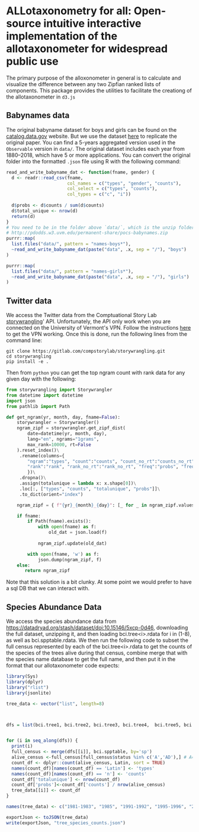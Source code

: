 # ALLotaxonometry for all: Open-source intuitive interactive implementation of the allotaxonometer for widespread public use

The primary purpose of the alloxonometer in general is to calculate and visualize the difference between any two Zipfian ranked lists of components. This package provides the utilities to facilitate the creationg of the allotaxonometer in `d3.js`

## Babynames data

The original babyname dataset for boys and girls can be found on the [catalog.data.gov](https://catalog.data.gov/dataset?tags=baby-names) website. But we use the dataset [here](http://pdodds.w3.uvm.edu/permanent-share/pocs-babynames.zip) to replicate the original paper. You can find a 5-years aggregated version used in the `Observable` version in `data/`. The original dataset includes each year from 1880–2018, which have 5 or more applications. You can convert the original folder into the formatted `.json` file using R with the following command:

```R
read_and_write_babyname_dat <- function(fname, gender) {
  d <- readr::read_csv(fname, 
                       col_names = c("types", "gender", "counts"), 
                       col_select = c("types", "counts"),
                       col_types = c("c", "i"))
  
  d$probs <- d$counts / sum(d$counts)
  d$total_unique <- nrow(d)
  return(d)
}
# You need to be in the folder above `data/`, which is the unzip folder contained in 
# http://pdodds.w3.uvm.edu/permanent-share/pocs-babynames.zip
purrr::map(
  list.files("data/", pattern = "names-boys*"), 
  ~read_and_write_babyname_dat(paste("data", .x, sep = "/"), "boys")
)

purrr::map(
  list.files("data/", pattern = "names-girls*"), 
  ~read_and_write_babyname_dat(paste("data", .x, sep = "/"), "girls")
)
```

## Twitter data

We access the Twitter data from the Comptuational Story Lab [storywrangling](https://gitlab.com/compstorylab/storywrangling)' API. Unfortunately, the API only work when you are connected on the University of Vermont's VPN. Follow the instructions [here](https://www.uvm.edu/it/kb/article/install-cisco-vpn/) to get the VPN working. Once this is done, run the following lines from the command line:

```shell
git clone https://gitlab.com/compstorylab/storywrangling.git
cd storywrangling
pip install -e .
```

Then from `python` you can get the top ngram count with rank data for any given day with the following:

```python
from storywrangling import Storywrangler
from datetime import datetime
import json
from pathlib import Path

def get_ngram(yr, month, day, fname=False):
    storywrangler = Storywrangler()
    ngram_zipf = storywrangler.get_zipf_dist(
        date=datetime(yr, month, day),
        lang="en", ngrams="1grams",
        max_rank=10000, rt=False
    ).reset_index()\
     .rename(columns={
        "ngram":"types", "count":"counts", "count_no_rt":"counts_no_rt",
        "rank":"rank", "rank_no_rt":"rank_no_rt", "freq":"probs", "freq_no_rt":"probs_no_rt"
        })\
     .dropna()\
     .assign(totalunique = lambda x: x.shape[0])\
     .loc[:, ["types", "counts", "totalunique", "probs"]]\
     .to_dict(orient="index")

    ngram_zipf = { f"{yr}_{month}_{day}": [_ for _ in ngram_zipf.values()] }

    if fname:
        if Path(fname).exists():
            with open(fname) as f:
                old_dat = json.load(f)
            
            ngram_zipf.update(old_dat)

        with open(fname, 'w') as f:
            json.dump(ngram_zipf, f)
    else:
       return ngram_zipf
```

Note that this solution is a bit clunky. At some point we would prefer to have a sql DB that we can interact with. 

## Species Abundance Data

We access the species abundance data from https://datadryad.org/stash/dataset/doi:10.15146/5xcp-0d46, downloading the full dataset, unzipping it, and then loading bci.tree\<i\>.rdata for i in (1-8), as well as bci.spptable.rdata. We then run the following code to subset the full census represented by each of the bci.tree\<i\>.rdata to get the counts of the species of the trees alive during that census, combine merge that with the species name database to get the full name, and then put it in the format that our allotaxonometer code expects:

```r    
library(Sys)
library(dplyr)
library("rlist")
library(jsonlite)

tree_data <- vector("list", length=8)



dfs = list(bci.tree1, bci.tree2, bci.tree3, bci.tree4,  bci.tree5, bci.tree6, bci.tree7, bci.tree8)


for (i in seq_along(dfs)) {
  print(i)
  full_census <- merge(dfs[[i]], bci.spptable, by='sp') 
  alive_census <-full_census[full_census$status %in% c('A','AD'),] # A='Alive', AD='A seldom-used code, applied when a tree was noted as dead in one census but was found alive in a later census. For most purposes, this code should be interpreted the same as code A for alive.'
  count_df <- dplyr::count(alive_census, Latin, sort = TRUE)
  names(count_df)[names(count_df) == 'Latin'] <- 'types'
  names(count_df)[names(count_df) == 'n'] <- 'counts'
  count_df['totalunique'] <- nrow(count_df)
  count_df['probs']<-count_df['counts'] / nrow(alive_census)
  tree_data[[i]] <- count_df
}

names(tree_data) <- c("1981-1983", "1985", "1991-1992", "1995-1996", "2000-2001", "2005-2006", "2010-2011", "2013-2015")

exportJson <- toJSON(tree_data)
write(exportJson, "tree_species_counts.json")
```
